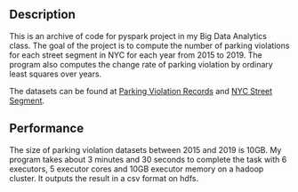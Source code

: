 Description
-----------
This is an archive of code for pyspark project in my Big Data Analytics class. The goal of the project is to compute the number of parking violations for each street segment in NYC for each year from 2015 to 2019. The program also computes the change rate of parking violation by ordinary least squares over years.

The datasets can be found at [Parking Violation Records](https://data.cityofnewyork.us/browse?q=%22Parking%20Violations%20Issued%22) and [NYC Street Segment](https://data.cityofnewyork.us/City-Government/NYC-Street-Centerline-CSCL-/exjm-f27b).

Performance
-----------
The size of parking violation datasets between 2015 and 2019 is 10GB. My program takes about 3 minutes and 30 seconds to complete the task with 6 executors, 5 executor cores and 10GB executor memory on a hadoop cluster. It outputs the result in a csv format on hdfs.
